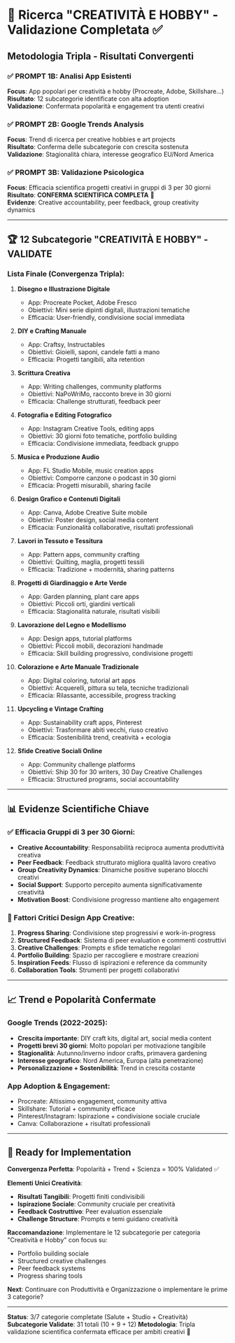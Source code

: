 # 🔬 Ricerca "CREATIVITÀ E HOBBY" - Validazione Completata ✅

## Metodologia Tripla - Risultati Convergenti

### ✅ PROMPT 1B: Analisi App Esistenti
**Focus**: App popolari per creatività e hobby (Procreate, Adobe, Skillshare...)  
**Risultato**: 12 subcategorie identificate con alta adoption  
**Validazione**: Confermata popolarità e engagement tra utenti creativi

### ✅ PROMPT 2B: Google Trends Analysis  
**Focus**: Trend di ricerca per creative hobbies e art projects  
**Risultato**: Conferma delle subcategorie con crescita sostenuta  
**Validazione**: Stagionalità chiara, interesse geografico EU/Nord America

### ✅ PROMPT 3B: Validazione Psicologica
**Focus**: Efficacia scientifica progetti creativi in gruppi di 3 per 30 giorni  
**Risultato**: **CONFERMA SCIENTIFICA COMPLETA** 🎯  
**Evidenze**: Creative accountability, peer feedback, group creativity dynamics

---

## 🏆 12 Subcategorie "CREATIVITÀ E HOBBY" - VALIDATE

### Lista Finale (Convergenza Tripla):

1. **Disegno e Illustrazione Digitale**
   - App: Procreate Pocket, Adobe Fresco
   - Obiettivi: Mini serie dipinti digitali, illustrazioni tematiche
   - Efficacia: User-friendly, condivisione social immediata

2. **DIY e Crafting Manuale**
   - App: Craftsy, Instructables
   - Obiettivi: Gioielli, saponi, candele fatti a mano
   - Efficacia: Progetti tangibili, alta retention

3. **Scrittura Creativa**
   - App: Writing challenges, community platforms
   - Obiettivi: NaPoWriMo, racconto breve in 30 giorni
   - Efficacia: Challenge strutturati, feedback peer

4. **Fotografia e Editing Fotografico**
   - App: Instagram Creative Tools, editing apps
   - Obiettivi: 30 giorni foto tematiche, portfolio building
   - Efficacia: Condivisione immediata, feedback gruppo

5. **Musica e Produzione Audio**
   - App: FL Studio Mobile, music creation apps
   - Obiettivi: Comporre canzone o podcast in 30 giorni
   - Efficacia: Progetti misurabili, sharing facile

6. **Design Grafico e Contenuti Digitali**
   - App: Canva, Adobe Creative Suite mobile
   - Obiettivi: Poster design, social media content
   - Efficacia: Funzionalità collaborative, risultati professionali

7. **Lavori in Tessuto e Tessitura**
   - App: Pattern apps, community crafting
   - Obiettivi: Quilting, maglia, progetti tessili
   - Efficacia: Tradizione + modernità, sharing patterns

8. **Progetti di Giardinaggio e Arte Verde**
   - App: Garden planning, plant care apps
   - Obiettivi: Piccoli orti, giardini verticali
   - Efficacia: Stagionalità naturale, risultati visibili

9. **Lavorazione del Legno e Modellismo**
   - App: Design apps, tutorial platforms
   - Obiettivi: Piccoli mobili, decorazioni handmade
   - Efficacia: Skill building progressivo, condivisione progetti

10. **Colorazione e Arte Manuale Tradizionale**
    - App: Digital coloring, tutorial art apps
    - Obiettivi: Acquerelli, pittura su tela, tecniche tradizionali
    - Efficacia: Rilassante, accessibile, progress tracking

11. **Upcycling e Vintage Crafting**
    - App: Sustainability craft apps, Pinterest
    - Obiettivi: Trasformare abiti vecchi, riuso creativo
    - Efficacia: Sostenibilità trend, creatività + ecologia

12. **Sfide Creative Sociali Online**
    - App: Community challenge platforms
    - Obiettivi: Ship 30 for 30 writers, 30 Day Creative Challenges
    - Efficacia: Structured programs, social accountability

---

## 📊 Evidenze Scientifiche Chiave

### ✅ Efficacia Gruppi di 3 per 30 Giorni:
- **Creative Accountability**: Responsabilità reciproca aumenta produttività creativa
- **Peer Feedback**: Feedback strutturato migliora qualità lavoro creativo
- **Group Creativity Dynamics**: Dinamiche positive superano blocchi creativi
- **Social Support**: Supporto percepito aumenta significativamente creatività
- **Motivation Boost**: Condivisione progresso mantiene alto engagement

### 🎯 Fattori Critici Design App Creative:
1. **Progress Sharing**: Condivisione step progressivi e work-in-progress
2. **Structured Feedback**: Sistema di peer evaluation e commenti costruttivi
3. **Creative Challenges**: Prompts e sfide tematiche regolari
4. **Portfolio Building**: Spazio per raccogliere e mostrare creazioni
5. **Inspiration Feeds**: Flusso di ispirazioni e reference da community
6. **Collaboration Tools**: Strumenti per progetti collaborativi

---

## 📈 Trend e Popolarità Confermate

### Google Trends (2022-2025):
- **Crescita importante**: DIY craft kits, digital art, social media content
- **Progetti brevi 30 giorni**: Molto popolari per motivazione tangibile
- **Stagionalità**: Autunno/inverno indoor crafts, primavera gardening
- **Interesse geografico**: Nord America, Europa (alta penetrazione)
- **Personalizzazione + Sostenibilità**: Trend in crescita costante

### App Adoption & Engagement:
- Procreate: Altissimo engagement, community attiva
- Skillshare: Tutorial + community efficace
- Pinterest/Instagram: Ispirazione + condivisione sociale cruciale
- Canva: Collaborazione + risultati professionali

---

## 🚀 Ready for Implementation

**Convergenza Perfetta**: Popolarità + Trend + Scienza = 100% Validated ✅

**Elementi Unici Creatività**:
- **Risultati Tangibili**: Progetti finiti condivisibili
- **Ispirazione Sociale**: Community cruciale per creatività
- **Feedback Costruttivo**: Peer evaluation essenziale
- **Challenge Structure**: Prompts e temi guidano creatività

**Raccomandazione**: Implementare le 12 subcategorie per categoria "Creatività e Hobby" con focus su:
- Portfolio building sociale
- Structured creative challenges  
- Peer feedback systems
- Progress sharing tools

**Next**: Continuare con Produttività e Organizzazione o implementare le prime 3 categorie?

---

**Status**: 3/7 categorie completate (Salute + Studio + Creatività)
**Subcategorie Validate**: 31 totali (10 + 9 + 12)
**Metodologia**: Tripla validazione scientifica confermata efficace per ambiti creativi 🎯
